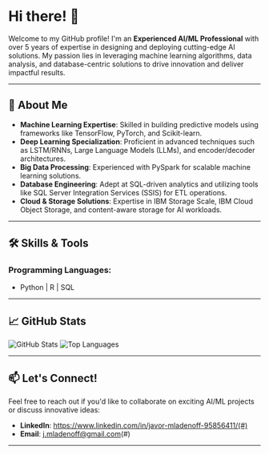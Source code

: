 # Hi there! 👋

Welcome to my GitHub profile! I'm an **Experienced AI/ML Professional** with over 5 years of expertise in designing and deploying cutting-edge AI solutions. My passion lies in leveraging machine learning algorithms, data analysis, and database-centric solutions to drive innovation and deliver impactful results.

---

## 🚀 About Me
- **Machine Learning Expertise**: Skilled in building predictive models using frameworks like TensorFlow, PyTorch, and Scikit-learn.
- **Deep Learning Specialization**: Proficient in advanced techniques such as LSTM/RNNs, Large Language Models (LLMs), and encoder/decoder architectures.
- **Big Data Processing**: Experienced with PySpark for scalable machine learning solutions.
- **Database Engineering**: Adept at SQL-driven analytics and utilizing tools like SQL Server Integration Services (SSIS) for ETL operations.
- **Cloud & Storage Solutions**: Expertise in IBM Storage Scale, IBM Cloud Object Storage, and content-aware storage for AI workloads.

---

## 🛠️ Skills & Tools
### Programming Languages:
- Python | R | SQL  

---

## 📈 GitHub Stats
![GitHub Stats](https://github-readme-stats.vercel.app/api?username=Krondosfire&show_icons=true&theme=dark&custom_title=Krondosfire's%20GitHub%20Stats)
![Top Languages](https://github-readme-stats.vercel.app/api/top-langs/?username=Krondosfire&layout=compact&theme=radical)

---

## 📫 Let's Connect!
Feel free to reach out if you'd like to collaborate on exciting AI/ML projects or discuss innovative ideas:
- **LinkedIn**: https://www.linkedin.com/in/javor-mladenoff-95856411/(#)
- **Email**: j.mladenoff@gmail.com(#)

---


<!--
**Krondosfire/Krondosfire** is a ✨ _special_ ✨ repository because its `README.md` (this file) appears on your GitHub profile.

Here are some ideas to get you started:

- 🔭 I’m currently working on ...
- 🌱 I’m currently learning ...
- 👯 I’m looking to collaborate on ...
- 🤔 I’m looking for help with ...
- 💬 Ask me about ...
- 📫 How to reach me: ...
- 😄 Pronouns: ...
- ⚡ Fun fact: ...
-->
